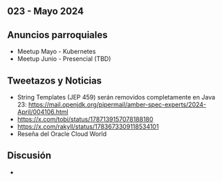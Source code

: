 023 - Mayo 2024
--

## Anuncios parroquiales
* Meetup Mayo - Kubernetes
* Meetup Junio - Presencial (TBD)

## Tweetazos y Noticias
* String Templates (JEP 459) serán removidos completamente en Java 23: https://mail.openjdk.org/pipermail/amber-spec-experts/2024-April/004106.html
* https://x.com/tobi/status/1787139157078188180
* https://x.com/rakyll/status/1783673309118534101
* Reseña del Oracle Cloud World

## Discusión
* 
